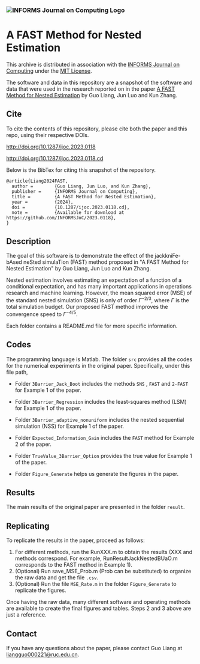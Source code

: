 ### ![INFORMS Journal on Computing Logo](https://INFORMSJoC.github.io/logos/INFORMS_Journal_on_Computing_Header.jpg)

# A FAST Method for Nested Estimation

This archive is distributed in association with the [INFORMS Journal on
Computing](https://pubsonline.informs.org/journal/ijoc) under the [MIT License](LICENSE).

The software and data in this repository are a snapshot of the software and data that were used in the research reported on in the paper [A FAST Method for Nested Estimation](https://doi.org/10.1287/ijoc.2023.0118) by Guo Liang, Jun Luo and Kun Zhang.

## Cite

To cite the contents of this repository, please cite both the paper and this repo, using their respective DOIs.

http://doi.org/10.1287/ijoc.2023.0118

http://doi.org/10.1287/ijoc.2023.0118.cd

Below is the BibTex for citing this snapshot of the repository.

```
@article{Liang2024FAST,
  author =        {Guo Liang, Jun Luo, and Kun Zhang},
  publisher =     {INFORMS Journal on Computing},
  title =         {A FAST Method for Nested Estimation},
  year =          {2024},
  doi =           {10.1287/ijoc.2023.0118.cd},
  note =          {Available for download at https://github.com/INFORMSJoC/2023.0118},
}  
```

## Description

The goal of this software is to demonstrate the effect of the jackkniFe-bAsed neSted simulaTion (FAST) method proposed in "A FAST Method for Nested Estimation" by Guo Liang, Jun Luo and Kun Zhang. 



Nested estimation involves estimating an expectation of a function of a conditional expectation, and has many important applications in operations research and machine learning. However, the mean squared error (MSE) of the standard nested simulation (SNS) is only of order $\Gamma^{-2/3}$, where $\Gamma$ is the total simulation budget. Our proposed FAST method improves the convergence speed to $\Gamma^{-4/5}$. 



Each folder contains a README.md file for more specific information.

## Codes

The programming language is Matlab. The folder `src` provides all the codes for the numerical experiments in the original paper. Specifically, under this file path,

- Folder `3Barrier_Jack_Boot` includes the methods `SNS` , `FAST` and `2-FAST` for Example 1 of the paper.

- Folder `3Barrier_Regression` includes the least-squares method (LSM) for Example 1 of the paper.

- Folder `3Barrier_adaptive_nonuniform` includes the nested sequential simulation (NSS) for Example 1 of the paper.

- Folder `Expected_Information_Gain` includes the `FAST` method for Example 2 of the paper.

- Folder `TrueValue_3Barrier_Option` provides the true value for Example 1 of the paper.

- Folder `Figure_Generate` helps us generate the figures in the paper.


## Results

The main results of the original paper are presented in the folder `result`.

## Replicating

To replicate the results in the paper, proceed as follows: 

1. For different methods, run the RunXXX.m to obtain the results (XXX and methods correspond. For example, RunResultJackNestedBUaO.m corresponds to the FAST method in Example 1).
2. (Optional) Run save_MSE_Prob.m (Prob can be substituted) to organize the raw data and get the file `.csv`.
3. (Optional) Run the file `MSE_Rate.m` in the folder `Figure_Generate` to replicate the figures.

Once having the raw data, many different software and operating methods are available to create the final figures and tables. Steps 2 and 3 above are just a reference.

## Contact

If you have any questions about the paper, please contact Guo Liang at liangguo000221@ruc.edu.cn.
